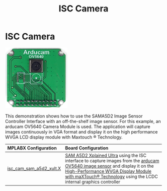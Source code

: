 ﻿---
parent: Example Applications
title: ISC Camera
nav_order: 1
---

# ISC Camera

![](./../../docs/html/ov5640_arducam.png)

This demonstration shows how to use the SAMA5D2 Image Sensor Controller Interface with an off-the-shelf image sensor. For this example, an arducam OV5640
Camera Module is used. The application will capture images continuously in VGA format and display it on the high performance WVGA LCD display module with Maxtouch ® Technology.

|MPLABX Configuration|Board Configuration|
|:-------------------|:------------------|
|[isc\_cam\_sam\_a5d2\_xult.X](./firmware/isc_cam_sam_a5d2_xult.X/readme.md)| [SAM A5D2 Xplained Ultra](https://www.microchip.com/Developmenttools/ProductDetails/ATSAMA5D2C-XULT) using the ISC interface to capture images from the [arducam OV5640 image sensor](https://www.uctronics.com/cmos-ov5640d-af-camera-module-1-4-inch-5-megapixel-module.html) and display it on the [High-Performance WVGA Display Module with maXTouch® Technology](https://www.microchip.com/DevelopmentTools/ProductDetails/PartNO/AC320005-5) using the LCDC internal graphics controller |

